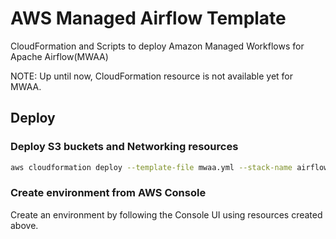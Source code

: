 # AWS Managed Airflow Template

CloudFormation and Scripts to deploy Amazon Managed Workflows for Apache Airflow(MWAA)

NOTE: Up until now, CloudFormation resource is not available yet for MWAA.

## Deploy

### Deploy S3 buckets and Networking resources

```bash
aws cloudformation deploy --template-file mwaa.yml --stack-name airflow-demo --capabilities CAPABILITY_NAMED_IAM
```

### Create environment from AWS Console

Create an environment by following the Console UI using resources created above.
